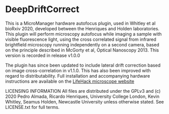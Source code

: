 # DeepDriftCorrect

This is a MicroManager hardware autofocus plugin, used in Whitley et al bioRxiv 2020, developed between the Henriques and Holden laboratories. This plugin will perform microscopy autofocus while imaging a sample with visible fluorescence light, using the cross correlated signal from infrared brightfield microscopy running independently on a second camera, based on the principle described in McGorty et al, Optical Nanoscopy 2013. This version is recorded in release v1.0.0

The plugin has since been updated to include lateral drift correction based on image cross-correlation in v1.1.0. This has also been improved with regard to distributability. Full installation and accompanying hardware instructions are available on the <a href="">LifeHack microscope website</a>

LICENSING INFORMATION All files are distributed under the GPLv3 and (c) 2020 Pedro Almada, Ricardo Henriques, University College London, Kevin Whitley, Seamus Holden, Newcastle University unless otherwise stated. See LICENSE.txt for full terms.
